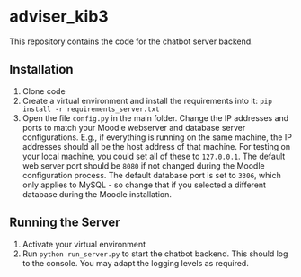 # adviser_kib3

This repository contains the code for the chatbot server backend.

## Installation

1. Clone code
2. Create a virtual environment and install the requirements into it: `pip install -r requirements_server.txt`
3. Open the file `config.py` in the main folder. 
   Change the IP addresses and ports to match your Moodle webserver and database server configurations.
     E.g., if everything is running on the same machine, the IP addresses should all be the host address of that machine.
     For testing on your local machine, you could set all of these to `127.0.0.1`.
     The default web server port should be `8080` if not changed during the Moodle configuration process.
     The default database port is set to `3306`, which only applies to MySQL - so change that if you selected a different database during the Moodle installation.
 
 ## Running the Server
 1. Activate your virtual environment
 2. Run `python run_server.py` to start the chatbot backend. This should log to the console. You may adapt the logging levels as required.
